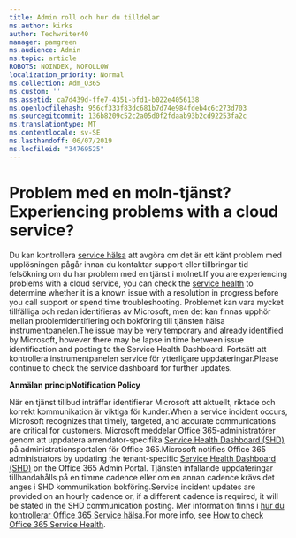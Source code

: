 ```yaml
---
title: Admin roll och hur du tilldelar
ms.author: kirks
author: Techwriter40
manager: pamgreen
ms.audience: Admin
ms.topic: article
ROBOTS: NOINDEX, NOFOLLOW
localization_priority: Normal
ms.collection: Adm_O365
ms.custom: ''
ms.assetid: ca7d439d-ffe7-4351-bfd1-b022e4056138
ms.openlocfilehash: 956cf333f83dc681b7d74e984fdeb4c6c273d703
ms.sourcegitcommit: 136b8209c52c2a05d0f2fdaab93b2cd92253fa2c
ms.translationtype: MT
ms.contentlocale: sv-SE
ms.lasthandoff: 06/07/2019
ms.locfileid: "34769525"
---
```

# <a name="experiencing-problems-with-a-cloud-service"></a><span data-ttu-id="cc5cc-102">Problem med en moln-tjänst?</span><span class="sxs-lookup"><span data-stu-id="cc5cc-102">Experiencing problems with a cloud service?</span></span>

<span data-ttu-id="cc5cc-103">Du kan kontrollera [service hälsa](https://admin.microsoft.com/AdminPortal/Home#/servicehealth) att avgöra om det är ett känt problem med upplösningen pågår innan du kontaktar support eller tillbringar tid felsökning om du har problem med en tjänst i molnet.</span><span class="sxs-lookup"><span data-stu-id="cc5cc-103">If you are experiencing problems with a cloud service, you can check the [service health](https://admin.microsoft.com/AdminPortal/Home#/servicehealth) to determine whether it is a known issue with a resolution in progress before you call support or spend time troubleshooting.</span></span> <span data-ttu-id="cc5cc-104">Problemet kan vara mycket tillfälliga och redan identifieras av Microsoft, men det kan finnas upphör mellan problemidentifiering och bokföring till tjänsten hälsa instrumentpanelen.</span><span class="sxs-lookup"><span data-stu-id="cc5cc-104">The issue may be very temporary and already identified by Microsoft, however there may be lapse in time between issue identification and posting to the Service Health Dashboard.</span></span> <span data-ttu-id="cc5cc-105">Fortsätt att kontrollera instrumentpanelen service för ytterligare uppdateringar.</span><span class="sxs-lookup"><span data-stu-id="cc5cc-105">Please continue to check the service dashboard for further updates.</span></span>

<span data-ttu-id="cc5cc-106">**Anmälan princip**</span><span class="sxs-lookup"><span data-stu-id="cc5cc-106">**Notification Policy**</span></span>

<span data-ttu-id="cc5cc-107">När en tjänst tillbud inträffar identifierar Microsoft att aktuellt, riktade och korrekt kommunikation är viktiga för kunder.</span><span class="sxs-lookup"><span data-stu-id="cc5cc-107">When a service incident occurs, Microsoft recognizes that timely, targeted, and accurate communications are critical for customers.</span></span> <span data-ttu-id="cc5cc-108">Microsoft meddelar Office 365-administratörer genom att uppdatera arrendator-specifika [Service Health Dashboard (SHD)](https://admin.microsoft.com/AdminPortal/Home#/servicehealth) på administrationsportalen för Office 365.</span><span class="sxs-lookup"><span data-stu-id="cc5cc-108">Microsoft notifies Office 365 administrators by updating the tenant-specific [Service Health Dashboard (SHD)](https://admin.microsoft.com/AdminPortal/Home#/servicehealth) on the Office 365 Admin Portal.</span></span> <span data-ttu-id="cc5cc-109">Tjänsten infallande uppdateringar tillhandahålls på en timme cadence eller om en annan cadence krävs det anges i SHD kommunikation bokföring.</span><span class="sxs-lookup"><span data-stu-id="cc5cc-109">Service incident updates are provided on an hourly cadence or, if a different cadence is required, it will be stated in the SHD communication posting.</span></span> <span data-ttu-id="cc5cc-110">Mer information finns i [hur du kontrollerar Office 365 Service hälsa](https://docs.microsoft.com/office365/enterprise/view-service-health).</span><span class="sxs-lookup"><span data-stu-id="cc5cc-110">For more info, see [How to check Office 365 Service Health](https://docs.microsoft.com/office365/enterprise/view-service-health).</span></span>

